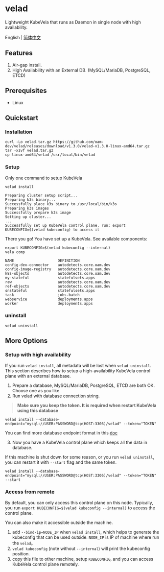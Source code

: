 # velad

Lightweight KubeVela that runs as Daemon in single node with high availability.

English | [简体中文](docs/readme-zh.md)
## Features

1. Air-gap install.
2. High Availability with an External DB. (MySQL/MariaDB, PostgreSQL, ETCD)

## Prerequisites

- Linux

## Quickstart

### Installation

```shell
curl -Lo velad.tar.gz https://github.com/oam-dev/velad/releases/download/v1.3.0/velad-v1.3.0-linux-amd64.tar.gz
tar -xzvf velad.tar.gz
cp linux-amd64/velad /usr/local/bin/velad
```

### Setup

Only one command to setup KubeVela

```shell
velad install
```
```shell
Preparing cluster setup script...
Preparing k3s binary...
Successfully place k3s binary to /usr/local/bin/k3s
Preparing k3s images
Successfully prepare k3s image
Setting up cluster...
...
Successfully set up KubeVela control plane, run: export KUBECONFIG=$(velad kubeconfig) to access it
```
There you go! You have set up a KubeVela. See available components:

```shell
export KUBECONFIG=$(velad kubeconfig --internal)
vela comp
```
```shell
NAME                    DEFINITION
config-dex-connector    autodetects.core.oam.dev
config-image-registry   autodetects.core.oam.dev
k8s-objects             autodetects.core.oam.dev
my-stateful             statefulsets.apps
raw                     autodetects.core.oam.dev
ref-objects             autodetects.core.oam.dev
snstateful              statefulsets.apps
task                    jobs.batch
webservice              deployments.apps
worker                  deployments.apps
```

### uninstall

```shell
velad uninstall
```

## More Options

### Setup with high availability

If you run `velad install`, all metadata will be lost when `velad uninstall`. This section describes how to setup a
high-availability KubeVela control plane with an external database.

1. Prepare a database, MySQL/MariaDB, PostgreSQL, ETCD are both OK. Choose one as you like.
2. Run velad with database connection string.

> **Make sure you keep the token. It is required when restart KubeVela using this database**
```shell
velad install --database-endpoint="mysql://USER:PASSWORD@tcp(HOST:3306)/velad" --token="TOKEN"
```

You can find more database endpoint format in this [doc](docs/db-connect-format.md)

3. Now you have a KubeVela control plane which keeps all the data in database. 
 
If this machine is shut down for some reason, or you run `velad uninstall`, you can restart it with `--start` flag and the same token.

```shell
velad install --database-endpoint="mysql://USER:PASSWORD@tcp(HOST:3306)/velad" --token="TOKEN" --start
```

### Access from remote

By default, you can only access this control plane on this node. Typically, you run `export KUBECONFIG=$(velad kubeconfig --internal)`
to access the control plane.

You can also make it accessible outside the machine.
1. add `--bind-ip=NODE_IP` when `velad install`, which helps to generate the kubeconfig that can be used outside. `NODE_IP`
is IP of machine where run the `velad`。
2. `velad kubeconfig` (note without `--internal`) will print the kubeconfig position.
3. copy this file to other machine, setup `KUBECONFIG`, and you can access KubeVela control plane remotely.
